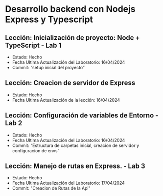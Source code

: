 # Desarrollo backend con Nodejs Express y Typescript



## Lección: Inicialización de proyecto: Node + TypeScript - Lab 1
- Estado: Hecho
- Fecha Ultima Actualización del Laboratorio: 16/04/2024
- Commit:  “setup inicial del proyecto”

## Lección: Creacion de servidor de Express
- Estado: Hecho
- Fecha Ultima Actualización de la lección: 16/04/2024

## Lección: Configuración de variables de Entorno - Lab 2
- Estado: Hecho
- Fecha Ultima Actualización del Laboratorio: 16/04/2024
- Commit:  “Estructura de carpetas inicial, creacion de servidor y configuracion de envs”

## Lección: Manejo de rutas en Express. - Lab 3
- Estado: Hecho
- Fecha Ultima Actualización del Laboratorio: 17/04/2024
- Commit:  "Creacion de Rutas de la Api"

